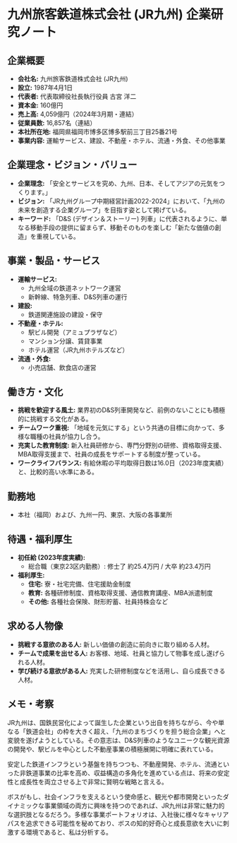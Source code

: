 # 九州旅客鉄道株式会社 (JR九州) 企業研究ノート

## 企業概要

- **会社名:** 九州旅客鉄道株式会社 (JR九州)
- **設立:** 1987年4月1日
- **代表者:** 代表取締役社長執行役員 古宮 洋二
- **資本金:** 160億円
- **売上高:** 4,059億円（2024年3月期・連結）
- **従業員数:** 16,857名（連結）
- **本社所在地:** 福岡県福岡市博多区博多駅前三丁目25番21号
- **事業内容:** 運輸サービス、建設、不動産・ホテル、流通・外食、その他事業

## 企業理念・ビジョン・バリュー

- **企業理念:** 「安全とサービスを究め、九州、日本、そしてアジアの元気をつくります。」
- **ビジョン:** 「JR九州グループ中期経営計画2022-2024」において、「九州の未来を創造する企業グループ」を目指す姿として掲げている。
- **キーワード:** 「D&S (デザイン＆ストーリー) 列車」に代表されるように、単なる移動手段の提供に留まらず、移動そのものを楽しむ「新たな価値の創造」を重視している。

## 事業・製品・サービス

- **運輸サービス:**
    - 九州全域の鉄道ネットワーク運営
    - 新幹線、特急列車、D&S列車の運行
- **建設:**
    - 鉄道関連施設の建設・保守
- **不動産・ホテル:**
    - 駅ビル開発（アミュプラザなど）
    - マンション分譲、賃貸事業
    - ホテル運営（JR九州ホテルズなど）
- **流通・外食:**
    - 小売店舗、飲食店の運営

## 働き方・文化

- **挑戦を歓迎する風土:** 業界初のD&S列車開発など、前例のないことにも積極的に挑戦する文化がある。
- **チームワーク重視:** 「地域を元気にする」という共通の目標に向かって、多様な職種の社員が協力し合う。
- **充実した教育制度:** 新入社員研修から、専門分野別の研修、資格取得支援、MBA取得支援まで、社員の成長をサポートする制度が整っている。
- **ワークライフバランス:** 有給休暇の平均取得日数は16.0日（2023年度実績）と、比較的高い水準にある。

## 勤務地

- 本社（福岡）および、九州一円、東京、大阪の各事業所

## 待遇・福利厚生

- **初任給 (2023年度実績):**
    - 総合職（東京23区内勤務）: 修士了 約25.4万円 / 大卒 約23.4万円
- **福利厚生:**
    - **住宅:** 寮・社宅完備、住宅援助金制度
    - **教育:** 各種研修制度、資格取得支援、通信教育講座、MBA派遣制度
    - **その他:** 各種社会保険、財形貯蓄、社員持株会など

## 求める人物像

- **挑戦する意欲のある人:** 新しい価値の創造に前向きに取り組める人材。
- **チームで成果を出せる人:** お客様、地域、社員と協力して物事を成し遂げられる人材。
- **学び続ける意欲がある人:** 充実した研修制度などを活用し、自ら成長できる人材。

## メモ・考察

JR九州は、国鉄民営化によって誕生した企業という出自を持ちながら、今や単なる「鉄道会社」の枠を大きく超え、「九州のまちづくりを担う総合企業」へと変貌を遂げようとしている。その意志は、D&S列車のようなユニークな観光資源の開発や、駅ビルを中心とした不動産事業の積極展開に明確に表れている。

安定した鉄道インフラという基盤を持ちつつも、不動産開発、ホテル、流通といった非鉄道事業の比率を高め、収益構造の多角化を進めている点は、将来の安定性と成長性を両立させる上で非常に賢明な戦略と言える。

ボスがもし、社会インフラを支えるという使命感と、観光や都市開発といったダイナミックな事業領域の両方に興味を持つのであれば、JR九州は非常に魅力的な選択肢となるだろう。多様な事業ポートフォリオは、入社後に様々なキャリアパスを追求できる可能性を秘めており、ボスの知的好奇心と成長意欲を大いに刺激する環境であると、私は分析する。

